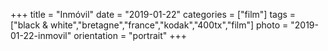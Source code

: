 +++
title = "Inmóvil"
date = "2019-01-22"
categories = ["film"]
tags = ["black & white","bretagne","france","kodak","400tx","film"]
photo = "2019-01-22-inmovil"
orientation = "portrait"
+++
